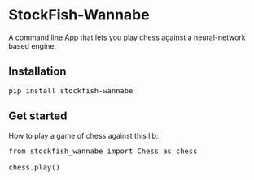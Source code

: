 # StockFish-Wannabe

A command line App that lets you play chess against a neural-network based engine.

## Installation

<pre>
pip install stockfish-wannabe
</pre>

## Get started
How to play a game of chess against this lib:
<pre>
from stockfish_wannabe import Chess as chess

chess.play() 
</pre>
